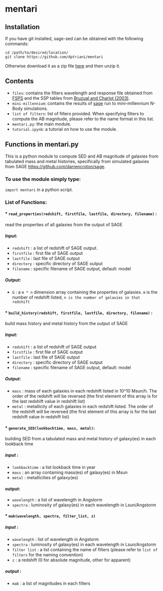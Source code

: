 # mentari
## Installation
If you have git installed, sage-sed can be obtained with the following commands: 
```
cd /path/to/desired/location/
git clone https://github.com/dptriani/mentari
```

Otherwise download it as a zip file [here](https://github.com/dptriani/sage-sed/archive/master.zip) and then unzip it. 

## Contents
* `files`: contains the filters wavelength and response file obtained from [FSPS](https://github.com/cconroy20/fsps/blob/master/data/allfilters.dat)
and the SSP tables from [Bruzual and Charlot (2003)](http://www.bruzual.org/bc03/).
* `mini-millennium`: contains the results of [sage](https://github.com/darrencroton/sage) run to mini-millennium N-Body simulations.
* `list of filters`: list of filters provided. When specifying filters to compute the AB magnitude, please refer to the
name format in this list.
* `mentari.py`: the main module.
* `tutorial.ipynb`: a tutorial on how to use the module.

## Functions in mentari.py
This is a python module to compute SED and AB magnitude of galaxies from tabulated mass and metal histories, 
specifically from simulated galaxies from SAGE https://github.com/darrencroton/sage. 

### To use the module simply type:

`import mentari` in a python script. 

### List of Functions:

#### * `read_properties(redshift, firstfile, lastfile, directory, filename)` : 
read the properties of all galaxies from the output of SAGE
##### Input:
* `redshift` : a list of redshift of SAGE output.
* `firstfile` : first file of SAGE output
* `lastfile` : last file of SAGE output
* `directory` : specific directory of SAGE output
* `filename` : specific filename of SAGE output, default: model
##### Output:
* `G` : a `m * n` dimension array containing the properties of galaxies. `m` is the number of redshift listed, `n is the number of galaxies in that redshift`

#### * `build_history(redshift, firstfile, lastfile, directory, filename)` :
build mass history and metal history from the output of SAGE

##### Input:
* `redshift` : a list of redshift of SAGE output
* `firstfile` : first file of SAGE output
* `lastfile` : last file of SAGE output
* `directory` : specific directory of SAGE output
* `filename` : specific filename of SAGE output, default: model

##### Output:
* `mass` : mass of each galaxies in each redshift listed in 10^10 Msun/h. The order of the redshift will be reversed (the first element of this array is for the last redshift value in redshift list)
* `metal` : metallicity of each galaxies in each redshift listed. The order of the redshift will be reversed (the first element of this array is for the last redshift value in redshift list)

#### * `generate_SED(lookbacktime, mass, metal)`:
building SED from a tabulated mass and metal history of galaxy(es) in each lookback time
##### input :
* `lookbacktime` : a list lookback time in year
* `mass` : an array containing mass(es) of galaxy(es) in Msun
* `metal` : metallicities of galaxy(es)
#### output:
* `wavelength` : a list of wavelength in Angstorm
* `spectra` :  luminosity of galaxy(es) in each wavelength in Lsun/Angstorm

#### * `mab(wavelength, spectra, filter_list, z)`
##### input :
* `wavelength` : list of wavelength in Angstorm
* `spectra` : luminosity of galaxy(es) in each wavelength in Lsun/Angstorm
* `filter list` : a list containing the name of filters (please refer to `list of filters` for the naming convention)
* `z` : a redshift (0 for absolute magnitude, other for apparent)
##### output :
* `mab` : a list of magnitudes in each filters
